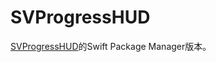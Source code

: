 # SVProgressHUD

[SVProgressHUD]的Swift Package Manager版本。

[SVProgressHUD]: https://github.com/SVProgressHUD/SVProgressHUD
